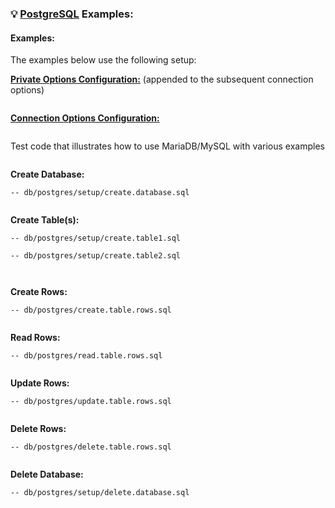 ### 💡 [PostgreSQL](https://www.postgresql.org) Examples:

#### Examples:<sub id="examples"></sub>

The examples below use the following setup:

__[Private Options Configuration:](https://ugate.github.io/sqler/Manager.html#~PrivateOptions)__ (appended to the subsequent connection options)
```jsdocp ./test/fixtures/priv.json
```

__[Connection Options Configuration:](global.html#PGConnectionOptions)__
```jsdocp ./test/fixtures/postgres/conf.json
```

Test code that illustrates how to use MariaDB/MySQL with various examples
```jsdocp ./test/fixtures/run-example.js
```

__Create Database:__

```jsdocp ./test/db/postgres/setup/create.database.sql
-- db/postgres/setup/create.database.sql
```

```jsdocp ./test/lib/postgres/setup/create.database.js
```

__Create Table(s):__

```jsdocp ./test/db/postgres/setup/create.table1.sql
-- db/postgres/setup/create.table1.sql
```
```jsdocp ./test/db/postgres/setup/create.table2.sql
-- db/postgres/setup/create.table2.sql
```

```jsdocp ./test/lib/postgres/setup/create.table1.js
```
```jsdocp ./test/lib/postgres/setup/create.table2.js
```

__Create Rows:__

```jsdocp ./test/db/postgres/create.table.rows.sql
-- db/postgres/create.table.rows.sql
```

```jsdocp ./test/lib/postgres/create.table.rows.js
```

__Read Rows:__

```jsdocp ./test/db/postgres/read.table.rows.sql
-- db/postgres/read.table.rows.sql
```

```jsdocp ./test/lib/postgres/read.table.rows.js
```

__Update Rows:__

```jsdocp ./test/db/postgres/update.table.rows.sql
-- db/postgres/update.table.rows.sql
```

```jsdocp ./test/lib/postgres/update.table.rows.js
```

__Delete Rows:__

```jsdocp ./test/db/postgres/delete.table.rows.sql
-- db/postgres/delete.table.rows.sql
```

```jsdocp ./test/lib/postgres/delete.table.rows.js
```

__Delete Database:__

```jsdocp ./test/db/postgres/setup/delete.database.sql
-- db/postgres/setup/delete.database.sql
```

```jsdocp ./test/lib/postgres/setup/delete.database.js
```